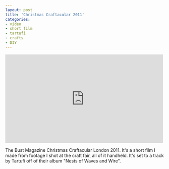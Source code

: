 ```yaml
---
layout: post
title: 'Christmas Craftacular 2011'
categories:
- video
- short film
- tartufi
- crafts
- DIY
---
```


<iframe src="http://player.vimeo.com/video/33550616" width="500" height="281" frameborder="0" webkitAllowFullScreen mozallowfullscreen allowFullScreen></iframe>

The Bust Magazine Christmas Craftacular London 2011. It's a short film I made
from footage I shot at the craft fair, all of it handheld. It's set to a track
by Tartufi off of their album "Nests of Waves and Wire".
